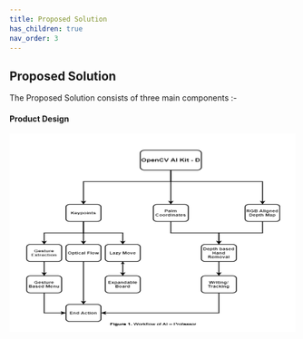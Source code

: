 ```yaml
---
title: Proposed Solution
has_children: true
nav_order: 3
---
```

## Proposed Solution

The Proposed Solution consists of three main components :-
#### Product Design
<img src="assets/maindiagram.png" width="635" height="350" alt="Product Design">&nbsp;&nbsp;